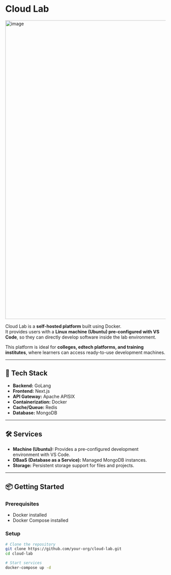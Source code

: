# Cloud Lab  
<img width="1909" height="936" alt="image" src="https://github.com/user-attachments/assets/2de6fdba-43e4-497c-b6b1-36afd6bd20f8" />

Cloud Lab is a **self-hosted platform** built using Docker.  
It provides users with a **Linux machine (Ubuntu) pre-configured with VS Code**, so they can directly develop software inside the lab environment.  

This platform is ideal for **colleges, edtech platforms, and training institutes**, where learners can access ready-to-use development machines.  

---

## 🚀 Tech Stack  
- **Backend:** GoLang  
- **Frontend:** Next.js  
- **API Gateway:** Apache APISIX  
- **Containerization:** Docker  
- **Cache/Queue:** Redis  
- **Database:** MongoDB  

---

## 🛠️ Services  
- **Machine (Ubuntu):** Provides a pre-configured development environment with VS Code.  
- **DBaaS (Database as a Service):** Managed MongoDB instances.  
- **Storage:** Persistent storage support for files and projects.  

---

## 📦 Getting Started  

### Prerequisites  
- Docker installed  
- Docker Compose installed  

### Setup  

```bash
# Clone the repository
git clone https://github.com/your-org/cloud-lab.git
cd cloud-lab

# Start services
docker-compose up -d
